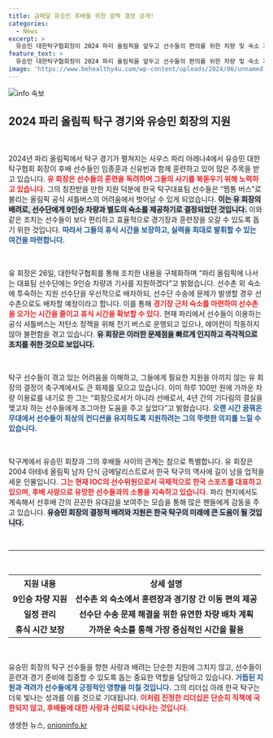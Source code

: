 ```yaml
---
title: 금메달 유승민 후배들 위한 깜짝 결정 공개!
categories:
  - News
excerpt: >
  유승민 대한탁구협회장이 2024 파리 올림픽을 앞두고 선수들의 편의를 위한 차량 및 숙소 지원을 결정했다. 찜통 버스 문제를 해결하고, 선수들의 휴식 시간을 보장하는 배려가 빛나고 있다.
feature_text: >
  유승민 대한탁구협회장이 2024 파리 올림픽을 앞두고 선수들의 편의를 위한 차량 및 숙소 지원을 결정했다. 찜통 버스 문제를 해결하고, 선수들의 휴식 시간을 보장하는 배려가 빛나고 있다.
image: 'https://www.behealthy4u.com/wp-content/uploads/2024/06/unnamed-file.png'
---
```


<p><img src="https://www.behealthy4u.com/wp-content/uploads/2024/06/unnamed-file.png" alt="info 속보" /></p>

<h2 data-ke-size="size26">2024 파리 올림픽 탁구 경기와 유승민 회장의 지원</h2>

<p data-ke-size="size16">&nbsp;</p>

<p>2024년 파리 올림픽에서 탁구 경기가 펼쳐지는 사우스 파리 아레나4에서 유승민 대한탁구협회 회장이 후배 선수들인 임종훈과 신유빈과 함께 훈련하고 있어 많은 주목을 받고 있습니다. <b><span style="color: #ee2323;">유 회장은 선수들의 훈련을 독려하며 그들의 사기를 북돋우기 위해 노력하고 있습니다.</span></b>  그의 칭찬받을 만한 지원 덕분에 한국 탁구대표팀 선수들은 “찜통 버스”로 불리는 올림픽 공식 셔틀버스의 어려움에서 벗어날 수 있게 되었습니다. <b><span style="background-color: #21538527;">이는 유 회장의 배려로, 선수단에게 9인승 차량과 별도의 숙소를 제공하기로 결정되었던 것입니다.</span></b> 이와 같은 조치는 선수들이 보다 편리하고 효율적으로 경기장과 훈련장을 오갈 수 있도록 돕기 위한 것입니다. <b><span style="color: #1a5490;">따라서 그들의 휴식 시간을 보장하고, 실력을 최대로 발휘할 수 있는 여건을 마련합니다.</span></b></p>

<p data-ke-size="size16">&nbsp;</p>

<p>유 회장은 26일, 대한탁구협회를 통해 조치한 내용을 구체화하며 “파리 올림픽에 나서는 대표팀 선수단에는 9인승 차량과 기사를 지원하겠다”고 밝혔습니다. 선수촌 외 숙소에 투숙하는 지원 선수단을 우선적으로 배차하되, 선수단 수송에 문제가 발생할 경우 선수촌으로도 배차할 예정이라고 합니다. 이를 통해 <b><span style="color: #ee2323;">경기장 근처 숙소를 마련하여 선수촌을 오가는 시간을 줄이고 휴식 시간을 확보할 수 있다.</span></b> 현재 파리에서 선수들이 이용하는 공식 셔틀버스는 저탄소 정책을 위해 전기 버스로 운행되고 있으나, 에어컨이 작동하지 않아 불편함을 겪고 있습니다. <b><span style="background-color: #21538527;">유 회장은 이러한 문제점을 빠르게 인지하고 즉각적으로 조치를 취한 것으로 보입니다.</span></b> </p>

<p data-ke-size="size16">&nbsp;</p>

<p>탁구 선수들이 겪고 있는 어려움을 이해하고, 그들에게 필요한 지원을 아끼지 않는 유 회장의 결정이 축구계에서도 큰 화제를 모으고 있습니다. 이미 하루 100만 원에 가까운 차량 이용료를 내기로 한 그는 “회장으로서가 아니라 선배로서, 4년 간의 기다림의 결실을 맺고자 하는 선수들에게 조그마한 도움을 주고 싶었다”고 밝혔습니다. <b><span style="color: #1a5490;">오랜 시간 꿈꿔온 무대에서 선수들이 최상의 컨디션을 유지하도록 지원하려는 그의 뚜렷한 의지를 느낄 수 있습니다.</span></b> </p>

<p data-ke-size="size16">&nbsp;</p>

<p>탁구계에서 유승민 회장과 그의 후배들 사이의 관계는 참으로 특별합니다. 유 회장은 2004 아테네 올림픽 남자 단식 금메달리스트로서 한국 탁구의 역사에 길이 남을 업적을 세운 인물입니다. <b><span style="color: #ee2323;">그는 현재 IOC의 선수위원으로서 국제적으로 한국 스포츠를 대표하고 있으며, 후배 사랑으로 유망한 선수들과의 소통을 지속하고 있습니다.</span></b> 파리 현지에서도 계속해서 선후배 간의 끈끈한 유대감을 보여주는 모습을 통해 많은 팬들에게 감동을 주고 있습니다. <b><span style="background-color: #21538527;">유승민 회장의 결정적 배려와 지원은 한국 탁구의 미래에 큰 도움이 될 것입니다.</span></b></p>

<p data-ke-size="size16">&nbsp;</p>

<hr>

<p data-ke-size="size16">&nbsp;</p>

<table style="width: 100%; border-collapse: collapse;">
  <tr>
    <th style="text-align: center; height: 30px;">지원 내용</th>
    <th style="text-align: center; height: 30px;">상세 설명</th>
  </tr>
  <tr>
    <td style="text-align: center; height: 17px;"><b>9인승 차량 지원</b></td>
    <td style="text-align: center; height: 17px;"><b>선수촌 외 숙소에서 훈련장과 경기장 간 이동 편의 제공</b></td>
  </tr>
  <tr>
    <td style="text-align: center; height: 17px;"><b>일정 관리</b></td>
    <td style="text-align: center; height: 17px;"><b>선수단 수송 문제 해결을 위한 유연한 차량 배차 계획</b></td>
  </tr>
  <tr>
    <td style="text-align: center; height: 17px;"><b>휴식 시간 보장</b></td>
    <td style="text-align: center; height: 17px;"><b>가까운 숙소를 통해 가장 중심적인 시간을 활용</b></td>
  </tr>
</table>

<p data-ke-size="size16">&nbsp;</p>

<p>유승민 회장의 탁구 선수들을 향한 사랑과 배려는 단순한 지원에 그치지 않고, 선수들이 훈련과 경기 준비에 집중할 수 있도록 돕는 중요한 역할을 담당하고 있습니다. <b><span style="color: #1a5490;">거듭된 지원과 격려가 선수들에게 긍정적인 영향을 미칠 것입니다.</span></b> 그의 리더십 아래 한국 탁구는 더욱 빛나는 성과를 이룰 것으로 기대됩니다. <b><span style="color: #ee2323;">이처럼 진정한 리더십은 단순히 직책에 국한되지 않고, 후배들에 대한 사랑과 신뢰로 나타나는 것입니다.</span></b></p>
생생한 뉴스, <a href="https://onioninfo.kr" rel="dofollow">onioninfo.kr</a>


